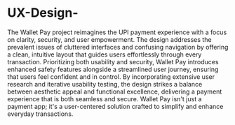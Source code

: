 # UX-Design-
The Wallet Pay project reimagines the UPI payment experience with a focus on clarity, security, and user empowerment. The design addresses the prevalent issues of cluttered interfaces and confusing navigation by offering a clean, intuitive layout that guides users effortlessly through every transaction. Prioritizing both usability and security, Wallet Pay introduces enhanced safety features alongside a streamlined user journey, ensuring that users feel confident and in control. By incorporating extensive user research and iterative usability testing, the design strikes a balance between aesthetic appeal and functional excellence, delivering a payment experience that is both seamless and secure. Wallet Pay isn't just a payment app; it's a user-centered solution crafted to simplify and enhance everyday transactions.
